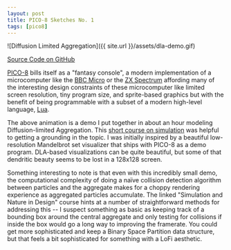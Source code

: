 ```yaml
---
layout: post
title: PICO-8 Sketches No. 1
tags: [pico8]
---
```


![Diffusion Limited Aggregation]({{ site.url }}/assets/dla-demo.gif)

[Source Code on GitHub](https://github.com/futureperfect/pico8-demos)

[PICO-8](https://www.lexaloffle.com/pico-8.php) bills itself as a "fantasy
console", a modern implementation of a microcomputer like the [BBC
Micro](https://en.wikipedia.org/wiki/BBC_Micro) or the [ZX
Spectrum](https://en.wikipedia.org/wiki/ZX_Spectrum) affording many of the
interesting design constraints of these microcomputer like limited screen
resolution, tiny program size, and sprite-based graphics but with the benefit
of being programmable with a subset of a modern high-level language, [Lua](https://www.lua.org).

The above animation is a demo I put together in about an hour modeling
Diffusion-limited Aggregation. This [short course on
simulation](https://n-e-r-v-o-u-s.com/education/simulation/week1.php) was
helpful to getting a grounding in the topic. I was initially inspired by a
beautiful low-resolution Mandelbrot set visualizer that ships with PICO-8 as a
demo program. DLA-based visualizations can be quite beautiful, but some of that
dendritic beauty seems to be lost in a 128x128 screen.

Something interesting to note is that even with this incredibly small demo, the
computational complexity of doing a naïve collision detection algorithm between
particles and the aggregate makes
for a choppy rendering experience as aggregated particles accumulate. The linked "Simulation and Nature in Design"
course hints at a number of straightforward methods for addressing this -- I
suspect something as basic as keeping track of a bounding box around the central
aggregate and only testing for collisions if inside the box would go a
long way to improving the framerate. You could get more sophisticated and keep a
Binary Space Partition data structure, but that feels a bit sophisticated for
something with a LoFi aesthetic.


